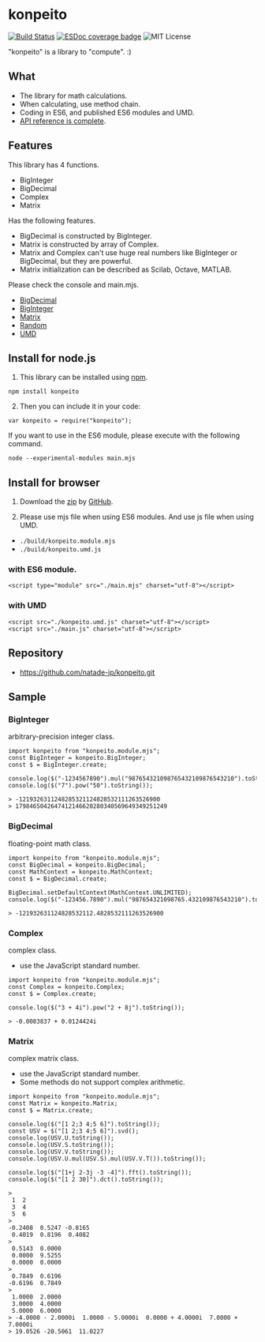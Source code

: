# konpeito
[![Build Status](https://travis-ci.org/natade-jp/konpeito.svg?branch=master)](https://travis-ci.org/natade-jp/konpeito)
[![ESDoc coverage badge](https://doc.esdoc.org/github.com/natade-jp/konpeito/badge.svg)](https://doc.esdoc.org/github.com/natade-jp/konpeito/)
![MIT License](https://img.shields.io/badge/license-MIT-blue.svg?style=flat)

"konpeito" is a library to "compute". :)

## What
- The library for math calculations.
- When calculating, use method chain.
- Coding in ES6, and published ES6 modules and UMD.
- [API reference is complete](https://doc.esdoc.org/github.com/natade-jp/konpeito/).

## Features
This library has 4 functions.
- BigInteger
- BigDecimal
- Complex
- Matrix

Has the following features.
- BigDecimal is constructed by BigInteger.
- Matrix is constructed by array of Complex.
- Matrix and Complex can't use huge real numbers like BigInteger or BigDecimal, but they are powerful.
- Matrix initialization can be described as Scilab, Octave, MATLAB.

Please check the console and main.mjs.
- [BigDecimal](https://natade-jp.github.io/konpeito/doc_src/examples/demos/BigDecimal/)
- [BigInteger](https://natade-jp.github.io/konpeito/doc_src/examples/demos/BigInteger/)
- [Matrix](https://natade-jp.github.io/konpeito/doc_src/examples/demos/Matrix/)
- [Random](https://natade-jp.github.io/konpeito/doc_src/examples/demos/Random/)
- [UMD](https://natade-jp.github.io/konpeito/doc_src/examples/demos/UMD/)

## Install for node.js

1. This library can be installed using [npm](https://www.npmjs.com/package/konpeito).
```
npm install konpeito
```

2. Then you can include it in your code:
```
var konpeito = require("konpeito");
```

If you want to use in the ES6 module, please execute with the following command.
```
node --experimental-modules main.mjs
```

## Install for browser

1. Download the [zip](https://github.com/natade-jp/konpeito/archive/master.zip) by [GitHub](https://github.com/natade-jp/konpeito).

2. Please use mjs file when using ES6 modules. And use js file when using UMD.
- `./build/konpeito.module.mjs`
- `./build/konpeito.umd.js`

### with ES6 module.
```
<script type="module" src="./main.mjs" charset="utf-8"></script>
```

### with UMD
```
<script src="./konpeito.umd.js" charset="utf-8"></script>
<script src="./main.js" charset="utf-8"></script>
```

## Repository
- https://github.com/natade-jp/konpeito.git

## Sample

### BigInteger
arbitrary-precision integer class.

```
import konpeito from "konpeito.module.mjs";
const BigInteger = konpeito.BigInteger;
const $ = BigInteger.create;

console.log($("-1234567890").mul("987654321098765432109876543210").toString());
console.log($("7").pow("50").toString());
```
```
> -1219326311248285321124828532111263526900
> 1798465042647412146620280340569649349251249
```

### BigDecimal
floating-point math class.

```
import konpeito from "konpeito.module.mjs";
const BigDecimal = konpeito.BigDecimal;
const MathContext = konpeito.MathContext;
const $ = BigDecimal.create;

BigDecimal.setDefaultContext(MathContext.UNLIMITED);
console.log($("-123456.7890").mul("987654321098765.432109876543210").toString());
```
```
> -121932631124828532112.4828532111263526900
```

### Complex
complex class.
- use the JavaScript standard number.

```
import konpeito from "konpeito.module.mjs";
const Complex = konpeito.Complex;
const $ = Complex.create;

console.log($("3 + 4i").pow("2 + 8j").toString());
```
```
> -0.0083837 + 0.0124424i
```

### Matrix
complex matrix class.
- use the JavaScript standard number.
- Some methods do not support complex arithmetic.

```
import konpeito from "konpeito.module.mjs";
const Matrix = konpeito.Matrix;
const $ = Matrix.create;

console.log($("[1 2;3 4;5 6]").toString());
const USV = $("[1 2;3 4;5 6]").svd();
console.log(USV.U.toString());
console.log(USV.S.toString());
console.log(USV.V.toString());
console.log(USV.U.mul(USV.S).mul(USV.V.T()).toString());

console.log($("[1+j 2-3j -3 -4]").fft().toString());
console.log($("[1 2 30]").dct().toString());
```
```
>
 1  2
 3  4
 5  6
> 
-0.2408  0.5247 -0.8165
 0.4019  0.8196  0.4082
> 
 0.5143  0.0000
 0.0000  9.5255
 0.0000  0.0000
> 
 0.7849  0.6196
-0.6196  0.7849
> 
 1.0000  2.0000
 3.0000  4.0000
 5.0000  6.0000
> -4.0000 - 2.0000i  1.0000 - 5.0000i  0.0000 + 4.0000i  7.0000 + 7.0000i
> 19.0526 -20.5061  11.0227
```

